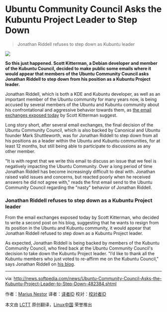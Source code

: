 Ubuntu Community Council Asks the Kubuntu Project Leader to Step Down
================================================================================
> Jonathan Riddell refuses to step down as Kubuntu leader

![](http://i1-news.softpedia-static.com/images/news2/Ubuntu-Community-Council-Asks-the-Kubuntu-Project-Leader-to-Step-Down-482384-2.jpg)

**So this just happened. Scott Kitterman, a Debian developer and member of the Kubuntu Council, decided to make public some emails where it would appear that members of the Ubuntu Community Council asks Jonathan Riddell to step down from his position as a Kubuntu Project leader.**

Jonathan Riddell, which is both a KDE and Kubuntu developer, as well as an important member of the Ubuntu community for many years now, is being accused by several members of the Ubuntu and Kubuntu community about his confrontational and aggressive behavior towards them, as [the email exchanges exposed today][1] by Scott Kitterman suggest.

Long story short, after several email exchanges, the final decision of the Ubuntu Community Council, which is also backed by Canonical and Ubuntu founder Mark Shuttleworth, was for Jonathan Riddell to step down from all his positions as a leader within the Ubuntu and Kubuntu communities, for at least 12 months, but still being able to participate to discussions as any other member.

"It is with regret that we write this email to discuss an issue that we feel is negatively impacting the Ubuntu Community. Over a long period of time Jonathan Riddell has become increasingly difficult to deal with. Jonathan raised valid issues and concerns, but reacted poorly when he received answers he did not agree with," reads the first email send to the Ubuntu Community Council regarding the "nasty" behavior of Jonathan Riddell.

### Jonathan Riddell refuses to step down as a Kubuntu Project leader ###

From the email exchanges exposed today by Scott Kitterman, who decided to write a second post on his blog, suggesting that he wants to resign from its position in the Ubuntu and Kubuntu community, it would appear that Jonathan Riddell refused to step down as a Kubuntu Project leader.

As expected, Jonathan Riddell is being backed by members of the Kubuntu Community Council, who fired back at the Ubuntu Community Council's decision to take down the Kubuntu Project leader. "I’d like to thank all the Kubuntu members who just voted to re-affirm me on the Kubuntu Council," says Jonathan Riddell on [his blog][2].

--------------------------------------------------------------------------------

via: http://news.softpedia.com/news/Ubuntu-Community-Council-Asks-the-Kubuntu-Project-Leader-to-Step-Down-482384.shtml

作者：[Marius Nestor][a]
译者：[译者ID](https://github.com/译者ID)
校对：[校对者ID](https://github.com/校对者ID)

本文由 [LCTT](https://github.com/LCTT/TranslateProject) 原创翻译，[Linux中国](https://linux.cn/) 荣誉推出

[a]:http://news.softpedia.com/editors/browse/marius-nestor
[1]:https://skitterman.wordpress.com/
[2]:http://jriddell.org/